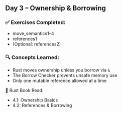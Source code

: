 ## Day 3 – Ownership & Borrowing

### ✅ Exercises Completed:
- move_semantics1–4
- references1
- (Optional: references2)

### 🔍 Concepts Learned:
- Rust moves ownership unless you borrow via `&`
- The Borrow Checker prevents unsafe memory use
- Only one mutable reference allowed at a time

📘 Rust Book Read:
- 4.1: Ownership Basics
- 4.2: References & Borrowing

